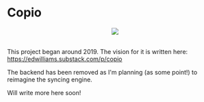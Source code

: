 # Copio

<div align="center">
  <img style="margin: 0 auto;" src="https://substackcdn.com/image/fetch/w_1456,c_limit,f_webp,q_auto:good,fl_progressive:steep/https%3A%2F%2Fsubstack-post-media.s3.amazonaws.com%2Fpublic%2Fimages%2F4eb7cf55-5d05-497a-8745-9002f292c32a_512x512.png" />
</div>

<br/>

This project began around 2019. The vision for it is written here: https://edwilliams.substack.com/p/copio

The backend has been removed as I'm planning (as some point!) to reimagine the syncing engine.

Will write more here soon!
